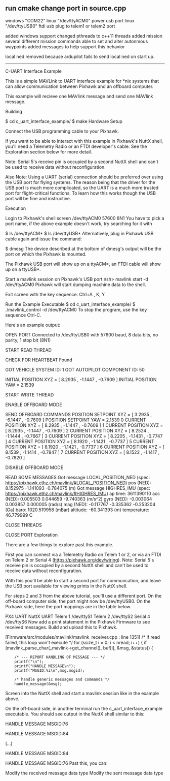 
run cmake
change port in source.cpp
-----------
windows "COM22"
linux "/dev/ttyACM0" power usb port
linux "/dev/ttyUSB0" ftdi usb plug to telem1 or telem2 port

added windows support
changed pthreads to c++11 threads
added mission several different mission commands
	able to set and alter autonmous waypoints
	added messages to help support this behavior
	
local ned removed because ardupilot fails to send local ned on start up.

----------------------------------------------------------------------
C-UART Interface Example

This is a simple MAVLink to UART interface example for *nix systems that can allow communication between Pixhawk and an offboard computer.

This example will recieve one MAVlink message and send one MAVlink message.

Building

$ cd c_uart_interface_example/
$ make
Hardware Setup

Connect the USB programming cable to your Pixhawk.

If you want to be able to interact with this example in Pixhawk's NuttX shell, you'll need a Telemetry Radio or an FTDI developer's cable. See the Exploration section below for more detail.

Note: Serial 5's receive pin is occupied by a second NuttX shell and can't be used to receive data without reconfiguration.

Also Note: Using a UART (serial) connection should be preferred over using the USB port for flying systems. The reason being that the driver for the USB port is much more complicated, so the UART is a much more trusted port for flight-critical functions. To learn how this works though the USB port will be fine and instructive.

Execution

Login to Pixhawk's shell
screen /dev/ttyACM0 57600 8N1
<press enter>
You have to pick a port name, if the above example doesn't work, try searching for it with


$ ls /dev/ttyACM* 
$ ls /dev/ttyUSB*
Alternatively, plug in Pixhawk USB cable again and issue the command:

$ dmesg
The device described at the bottom of dmesg's output will be the port on which the Pixhawk is mounted.

The Pixhawk USB port will show up on a ttyACM*, an FTDI cable will show up on a ttyUSB*.

Start a mavlink session on Pixhawk's USB port
nsh> mavlink start -d /dev/ttyACM0
Pixhawk will start dumping machine data to the shell.

Exit screen with the key sequence: Ctrl+A , K, Y

Run the Example Executable
$ cd c_uart_interface_example/
$ ./mavlink_control -d /dev/ttyACM0
To stop the program, use the key sequence Ctrl-C.

Here's an example output:

OPEN PORT
Connected to /dev/ttyUSB0 with 57600 baud, 8 data bits, no parity, 1 stop bit (8N1)

START READ THREAD 

CHECK FOR HEARTBEAT
Found

GOT VEHICLE SYSTEM ID: 1
GOT AUTOPILOT COMPONENT ID: 50

INITIAL POSITION XYZ = [ 8.2935 , -1.1447 , -0.7609 ] 
INITIAL POSITION YAW = 2.1539 

START WRITE THREAD 

ENABLE OFFBOARD MODE

SEND OFFBOARD COMMANDS
POSITION SETPOINT XYZ = [ 3.2935 , -6.1447 , -0.7609 ] 
POSITION SETPOINT YAW = 2.1539 
0 CURRENT POSITION XYZ = [  8.2935 , -1.1447 , -0.7609 ] 
1 CURRENT POSITION XYZ = [  8.2935 , -1.1447 , -0.7609 ] 
2 CURRENT POSITION XYZ = [  8.2524 , -1.1444 , -0.7667 ] 
3 CURRENT POSITION XYZ = [  8.2205 , -1.1431 , -0.7747 ] 
4 CURRENT POSITION XYZ = [  8.1920 , -1.1421 , -0.7737 ] 
5 CURRENT POSITION XYZ = [  8.1920 , -1.1421 , -0.7737 ] 
6 CURRENT POSITION XYZ = [  8.1539 , -1.1414 , -0.7847 ] 
7 CURRENT POSITION XYZ = [  8.1522 , -1.1417 , -0.7820 ] 

DISABLE OFFBOARD MODE

READ SOME MESSAGES 
Got message LOCAL_POSITION_NED (spec: https://pixhawk.ethz.ch/mavlink/#LOCAL_POSITION_NED)
    pos  (NED):  8.152975 -1.141093 -0.784075 (m)
Got message HIGHRES_IMU (spec: https://pixhawk.ethz.ch/mavlink/#HIGHRES_IMU)
    ap time:     3611390110 
    acc  (NED):   0.005503  0.044659 -9.740363 (m/s^2)
    gyro (NED):  -0.003064  0.003857  0.000005 (rad/s)
    mag  (NED):  -0.117767 -0.335362 -0.253204 (Ga)
    baro:        1020.519958 (mBar) 
    altitude:    -60.341393 (m) 
    temperature: 46.779999 C 

CLOSE THREADS

CLOSE PORT
Exploration

There are a few things to explore past this example.

First you can connect via a Telemetry Radio on Telem 1 or 2, or via an FTDI on Telem 2 or Serial 4 (https://pixhawk.org/dev/wiring). Note: Serial 5's receive pin is occupied by a second NuttX shell and can't be used to receive data without reconfiguration.

With this you'll be able to start a second port for communcation, and leave the USB port available for viewing prints in the NuttX shell.

For steps 2 and 3 from the above tutorial, you'll use a different port. On the off-board computer side, the port might now be /dev/ttyUSB0. On the Pixhawk side, here the port mappings are in the table below.

PX4 UART	NuttX UART
Telem 1	/dev/ttyS1
Telem 2	/dev/ttyS2
Serial 4	/dev/ttyS6
Now add a print statement in the Pixhawk Firmware to see received messages. Build and upload this to Pixhawk.

[Firmware/src/modules/mavlink/mavlink_receiver.cpp : line 1351]
/* if read failed, this loop won't execute */
for (ssize_t i = 0; i < nread; i++) {
	if (mavlink_parse_char(_mavlink->get_channel(), buf[i], &msg, &status)) {

		/* --- REPORT HANDLING OF MESSAGE --- */
		printf("\n");
		printf("HANDLE MESSAGE\n");
		printf("MSGID:%i\n",msg.msgid);

		/* handle generic messages and commands */
		handle_message(&msg);
Screen into the NuttX shell and start a mavlink session like in the example above.

On the off-board side, in another terminal run the c_uart_interface_example executable. You should see output in the NuttX shell similar to this:

HANDLE MESSAGE
MSGID:76

HANDLE MESSAGE
MSGID:84

(...)

HANDLE MESSAGE
MSGID:84

HANDLE MESSAGE
MSGID:76
Past this, you can:

Modify the received message data type
Modify the sent message data type
